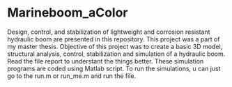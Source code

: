 # Marineboom_aColor
Design, control, and stabilization of lightweight and corrosion resistant hydraulic boom are presented in this repository. 
This project was a part of my master thesis. 
Objective of this project was to create a basic 3D model, structural analysis, control, stabilization and simulation of a hydraulic boom.
Read the file report to understant the things better.
These simulation programs are coded using Matlab script. 
To run the simulations, u can just go to the run.m or run_me.m and run the file.
